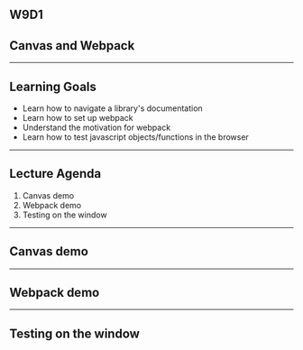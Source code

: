 ## W9D1

## Canvas and Webpack

---

## Learning Goals
* Learn how to navigate a library's documentation
* Learn how to set up webpack 
* Understand the motivation for webpack
* Learn how to test javascript objects/functions in the browser 

---

## Lecture Agenda

1. Canvas demo
2. Webpack demo
3. Testing on the window 

---

## Canvas demo 

---

## Webpack demo

---

## Testing on the window 


